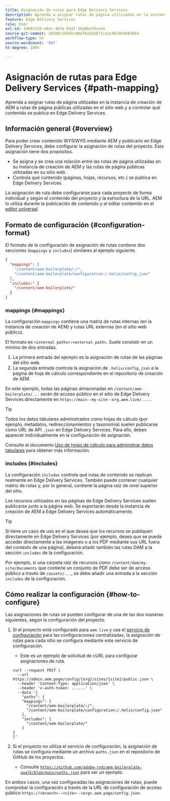 ```yaml
---
title: Asignación de rutas para Edge Delivery Services
description: Aprenda a asignar rutas de página utilizadas en la instancia de creación de AEM a rutas de página públicas utilizadas en el sitio web y a controlar qué contenido se publica en Edge Delivery Services.
feature: Edge Delivery Services
role: User
exl-id: 3d68135d-e84c-4bf4-93d1-38a0be70ce4a
source-git-commit: 10580c1b045c86d76ab2b871ca3c0b7de6683044
workflow-type: ht
source-wordcount: '567'
ht-degree: 100%

---
```


# Asignación de rutas para Edge Delivery Services {#path-mapping}

Aprenda a asignar rutas de página utilizadas en la instancia de creación de AEM a rutas de página públicas utilizadas en el sitio web y a controlar qué contenido se publica en Edge Delivery Services.

## Información general {#overview}

Para poder crear contenido WYSIWYG mediante AEM y publicarlo en Edge Delivery Services, debe configurar la asignación de rutas del proyecto. Esta asignación tiene dos propósitos.

* Se asigna y se crea una relación entre las rutas de página utilizadas en su instancia de creación de AEM y las rutas de página públicas utilizadas en su sitio web.
* Controla qué contenido (páginas, hojas, recursos, etc.) se publica en Edge Delivery Services.

La asignación de ruta debe configurarse para cada proyecto de forma individual y según el contenido del proyecto y la estructura de la URL. AEM lo utiliza durante la publicación de contenido y al editar contenido en el [editor universal](/help/sites-cloud/authoring/universal-editor/navigation.md).

## Formato de configuración {#configuration-format}

El formato de la configuración de asignación de rutas contiene dos secciones (`mappings` y `includes`) similares al ejemplo siguiente.

```json
{
  "mappings": [
    "/content/aem-boilerplate/:/",
    "/content/aem-boilerplate/configuration:/.helix/config.json"
  ],
  "includes:" [
    "/content/aem-boilerplate/"
  ]
}
```

### mappings {#mappings}

La configuración `mappings` contiene una matriz de rutas internas (en la instancia de creación de AEM) y rutas URL externas (en el sitio web público).

El formato es `<internal paths>:<external path>`. Suele consistir en un mínimo de dos entradas.

1. La primera entrada del ejemplo es la asignación de rutas de las páginas del sitio web.
1. La segunda entrada controla la asignación de `.helix/config.json` a la página de hoja de cálculo correspondiente en el repositorio de creación de AEM.

En este ejemplo, todas las páginas almacenadas en `/content/aem-boilerplate/...` serán de acceso público en el sitio de Edge Delivery Services directamente en `https://main--my-site--org.aem.live/....`.

>[!TIP]
>
>Todos los datos tabulares administrados como hojas de cálculo (por ejemplo, metadatos, redireccionamientos y taxonomía) suelen publicarse como URL de API `.json` en Edge Delivery Services. Para ello, deben aparecer individualmente en la configuración de asignación.
>
>Consulte el documento [Uso de hojas de cálculo para administrar datos tabulares](/help/edge/wysiwyg-authoring/tabular-data.md) para obtener más información.

### includes {#includes}

La configuración `includes` controla qué rutas de contenido se replican realmente en Edge Delivery Services. También puede contener cualquier matriz de rutas y, por lo general, contiene la página raíz de nivel superior del sitio.

Los recursos utilizados en las páginas de Edge Delivery Services suelen publicarse junto a la página web. Se exportarán desde la instancia de creación de AEM a Edge Delivery Services automáticamente.

>[!TIP]
>
>Si tiene un caso de uso en el que desea que los recursos se publiquen directamente en Edge Delivery Services (por ejemplo, desea que se pueda acceder directamente a las imágenes o a los PDF mediante sus URL fuera del contexto de una página), deberá añadir también las rutas DAM a la sección `includes` de la configuración.
>
>Por ejemplo, si una carpeta raíz de recursos como `/content/dam/my-site/documents` que contiene un conjunto de PDF debe ser de acceso público a través de `/assets/...`, se debe añadir una entrada a la sección `includes` de la configuración.

## Cómo realizar la configuración {#how-to-configure}

Las asignaciones de rutas se pueden configurar de una de las dos maneras siguientes, según la configuración del proyecto.

1. Si el proyecto está configurado para `aem.live` y usa el [servicio de configuración](https://www.aem.live/docs/config-service-setup) para las configuraciones centralizadas, la asignación de rutas para cada sitio se configura mediante este servicio de configuración.

   * Este es un ejemplo de solicitud de cURL para configurar asignaciones de ruta.

   ```text
   curl --request POST \
     --url https://admin.aem.page/config/{org}/sites/{site}/public.json \
     --header 'Content-Type: application/json' \
     --header 'x-auth-token: ......' \
     --data '{
       "paths": {
       "mappings": [
         "/content/aem-boilerplate/:/",
         "/content/aem-boilerplate/configuration:/.helix/config.json"
       ],
       "includes": [
         "/content/aem-boilerplate/"
       ]
   }
   }'
   ```

1. Si el proyecto no utiliza el servicio de configuración, la asignación de rutas se configura mediante un archivo `paths.json` en el repositorio de GitHub de los proyectos.

   * Consulte [`https://github.com/adobe-rnd/aem-boilerplate-xwalk/blob/main/paths.json`](https://github.com/adobe-rnd/aem-boilerplate-xwalk/blob/main/paths.json) para ver un ejemplo.

En ambos casos, una vez configuradas las asignaciones de rutas, puede comprobar la configuración a través de la URL de configuración de acceso público `https://<branch>--<site>--<org>.aem.page/config.json`.
